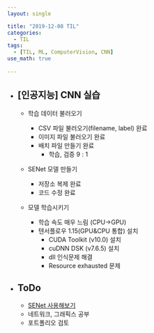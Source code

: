 ```yaml
---
layout: single

title: "2019-12-08 TIL"
categories:
  - TIL
tags:
  - [TIL, ML, ComputerVision, CNN]
use_math: true
 
---
```




- ## [인공지능] CNN 실습

  - 학습 데이터 불러오기
    
    - CSV 파일 불러오기(filename, label) 완료
    - 이미지 파일 불러오기 완료
    - 배치 파일 만들기 완료
      - 학습, 검증 9 : 1
    
  - SENet 모델 만들기
  
    - 저장소 복제 완료
    - 코드 수정 완료
  
  - 모델 학습시키기
  
    - 학습 속도 매우 느림 (CPU->GPU)
    - 텐서플로우 1.15(GPU&CPU 통합) 설치
      - CUDA Toolkit (v10.0) 설치
      - cuDNN DSK (v7.6.5) 설치
      - dll 인식문제 해결
      - Resource exhausted 문제
  
    
  
  
  
  
- ## ToDo

  - [SENet 사용해보기](https://github.com/JangHyeonJun/SENet-Tensorflow)
  - 네트워크, 그래픽스 공부
  - 포트폴리오 검토
